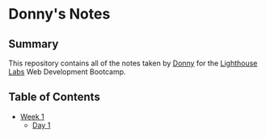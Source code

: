# Donny's Notes

## Summary

This repository contains all of the notes taken by [Donny](https://github.com/donydony) for the [Lighthouse Labs](https://www.lighthouselabs.ca/) Web Development Bootcamp.

## Table of Contents

* [Week 1](/Week_1)
  * [Day 1](/Week_1/Day_1)